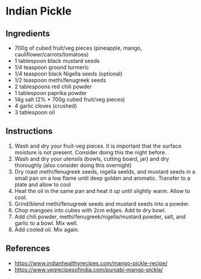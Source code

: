 # Indian Pickle



## Ingredients

* 700g of cubed fruit/veg pieces (pineapple, mango, cauliflower/carrots/tomatoes)
* 1 tablespoon black mustard seeds
* 1/4 teaspoon ground turmeric
* 1/4 teaspoon black Nigella seeds (optional)
* 1/2 teaspoon methi/fenugreek seeds
* 2 tablespoons red chili powder
* 1 tablespoon paprika powder
* 14g salt (2% * 700g cubed fruit/veg pieces)
* 4 garlic cloves (crushed)
* 3 tablespoon oil



## Instructions

1. Wash and dry your fruit-veg pieces. It is important that the surface moisture is not present. Consider doing this the night before.
2. Wash and dry your utensils (bowls, cutting board, jar) and dry thoroughly (also consider doing this overnight)
3. Dry roast methi/fenugreek seeds, nigella seelds, and mustard seeds in a small pan on a low flame until deep golden and aromatic. Transfer to a plate and allow to cool
4. Heat the oil in the same pan and heat it up until slightly warm. Allow to cool.
5. Grind/blend methi/fenugreek seeds and mustard seeds into a powder.
6. Chop mangoes into cubes with 2cm edges. Add to dry bowl.
7. Add chili powder, methi/fenugreek/nigella/mustard powder, salt, and garlic to a bowl. Mix well.
8. Add cooled oil. Mix again.



## References

* https://www.indianhealthyrecipes.com/mango-pickle-recipe/
* https://www.vegrecipesofindia.com/punjabi-mango-pickle/



